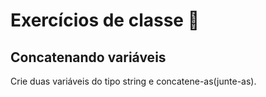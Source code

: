 # Exercícios de classe 🌟

## Concatenando variáveis

Crie duas variáveis do tipo string e concatene-as(junte-as).
